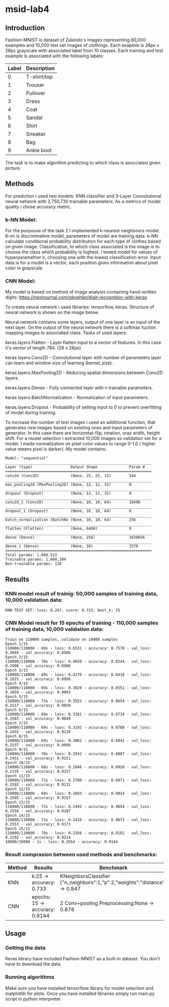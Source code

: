# msid-lab4

## Introduction
Fashion-MNIST is dataset of Zalando's images representing 60,000 examples and 10,000 test set images of clothings. Each exapmle is 28px x 28px grayscale with associated label from 10 classes. Each training and test example is associated with the following labels:

| Label | Description |
| --- | --- |
| 0 | T-shirt/top |
| 1 | Trouser |
| 2 | Pullover |
| 3 | Dress |
| 4 | Coat |
| 5 | Sandal |
| 6 | Shirt |
| 7 | Sneaker |
| 8 | Bag |
| 9 | Ankle boot |

The task is to make algorithm predicting to which class is asocciated given picture.
## Methods
For prediction i used two models: KNN classifier and 3-Layer Convolutional neural network with 2,750,730 trainable parameters. As a metrics of model quality i chose accuracy metric.

### k-NN Model:
For the purpouse of the task 2 I implemented k-nearest neighbours model. K-nn is discriminative model, parameters of model are training data. k-NN calculate conditional probability distribution for each type of clothes based on given image. Classification, to which class associated is the image is to choose the class which probability is highest. I tested model for values of hyperparamether k, choosing one with the lowest classification error. Input data is for a model is a vector, each position gives information about pixel color in grayscale.


### CNN Model:
My model is based on method of image analysis containing hand-written digits:
https://nextjournal.com/gkoehler/digit-recognition-with-keras

To create neural network i used libraries: tensorflow, keras. Structure of neural network is shown on the image below:

Neural network contains some layers, output of one layer is an input of the next layer. On the output of the neural network there is a softmax fuction mapping images to associated class. Tasks of used layers:

keras.layers.Flatten - Layer flatten input to a vector of features. In this case it's vector of length 784. (28 x 28px)

keras.layers.Conv2D - Convolutional layer with number of parameters layer can learn and window size of learning (kernel_size).

keras.layers.MaxPooling2D - Reducing spatial dimensions between Conv2D layers. 

keras.layers.Dense - Fully connected layer with n trainable parameters.

keras.layers.BatchNormalization - Normalization of input parameters.

keras.layers.Dropout - Probability of setting input to 0 to prevent overfitting of model during training.

To increase the number of test images i used an additional function, that generates new images based on existing ones and input parameters of generator. In this case there are horizontal-flip, rotation, oraz width, height shift. For a model selection i extracted 10,000 images as validation set for a model. I made normalization on pixel color values to range 0-1.0 ( higher value means pixel is darker). My model contains:
```
Model: "sequential"
_________________________________________________________________
Layer (type)                 Output Shape              Param #   
=================================================================
conv2d (Conv2D)              (None, 25, 25, 32)        544       
_________________________________________________________________
max_pooling2d (MaxPooling2D) (None, 12, 12, 32)        0         
_________________________________________________________________
dropout (Dropout)            (None, 12, 12, 32)        0         
_________________________________________________________________
conv2d_1 (Conv2D)            (None, 10, 10, 64)        18496     
_________________________________________________________________
dropout_1 (Dropout)          (None, 10, 10, 64)        0         
_________________________________________________________________
batch_normalization (BatchNo (None, 10, 10, 64)        256       
_________________________________________________________________
flatten (Flatten)            (None, 6400)              0         
_________________________________________________________________
dense (Dense)                (None, 256)               1638656   
_________________________________________________________________
dense_1 (Dense)              (None, 10)                2570      
=================================================================
Total params: 1,660,522
Trainable params: 1,660,394
Non-trainable params: 128
```
## Results
### KNN model result of trainig: 50,000 samples of training data, 10,000 validation data:
```
KNN TEST SET: loss: 0.267, score: 0.733, best_k: 25
```
### CNN Model result for 15 epochs of training - 110,000 samples of training data, 10,000 validation data:
```
Train on 110000 samples, validate on 10000 samples
Epoch 1/15
110000/110000 - 69s - loss: 0.6531 - accuracy: 0.7570 - val_loss: 0.3849 - val_accuracy: 0.8586
Epoch 2/15
110000/110000 - 70s - loss: 0.4650 - accuracy: 0.8244 - val_loss: 0.2998 - val_accuracy: 0.8900
Epoch 3/15
110000/110000 - 69s - loss: 0.4176 - accuracy: 0.8418 - val_loss: 0.2815 - val_accuracy: 0.8958
Epoch 4/15
110000/110000 - 69s - loss: 0.3820 - accuracy: 0.8551 - val_loss: 0.2659 - val_accuracy: 0.9003
Epoch 5/15
110000/110000 - 73s - loss: 0.3553 - accuracy: 0.8654 - val_loss: 0.2517 - val_accuracy: 0.9058
Epoch 6/15
110000/110000 - 69s - loss: 0.3381 - accuracy: 0.8714 - val_loss: 0.2583 - val_accuracy: 0.9049
Epoch 7/15
110000/110000 - 69s - loss: 0.3192 - accuracy: 0.8788 - val_loss: 0.2455 - val_accuracy: 0.9138
Epoch 8/15
110000/110000 - 69s - loss: 0.3062 - accuracy: 0.8842 - val_loss: 0.2537 - val_accuracy: 0.9090
Epoch 9/15
110000/110000 - 70s - loss: 0.2942 - accuracy: 0.8887 - val_loss: 0.2451 - val_accuracy: 0.9151
Epoch 10/15
110000/110000 - 68s - loss: 0.2846 - accuracy: 0.8920 - val_loss: 0.2335 - val_accuracy: 0.9157
Epoch 11/15
110000/110000 - 71s - loss: 0.2700 - accuracy: 0.8971 - val_loss: 0.2592 - val_accuracy: 0.9132
Epoch 12/15
110000/110000 - 69s - loss: 0.2603 - accuracy: 0.9014 - val_loss: 0.2505 - val_accuracy: 0.9157
Epoch 13/15
110000/110000 - 73s - loss: 0.2492 - accuracy: 0.9054 - val_loss: 0.2550 - val_accuracy: 0.9187
Epoch 14/15
110000/110000 - 71s - loss: 0.2428 - accuracy: 0.9073 - val_loss: 0.2553 - val_accuracy: 0.9173
Epoch 15/15
110000/110000 - 70s - loss: 0.2356 - accuracy: 0.9102 - val_loss: 0.2292 - val_accuracy: 0.9214
10000/10000 - 1s - loss: 0.2654 - accuracy: 0.9144
```

### Result comprasion between used methods and benchmarks:
  | Method | Results | Benchmark
| --- | --- | --- |
| KNN | k:25 -> accuracy: 0.733 | KNeighborsClassifier	{"n_neighbors":1,"p":2,"weights":"distance"} ->	0.847    
| CNN | epochs: 15 -> accuracy: 0.9144 | 2 Conv+pooling	Preprocessing:None ->	0.876

## Usage 
### Getting the data
Keras library have included Fashion-MNIST as a built-in dataset. You don't have to download the data. 
### Running algorithms
Make sure you have installed tensorflow library for model selection and matplotlib for plots. Once you have installed libraries simply run main.py script in python interpreter.
